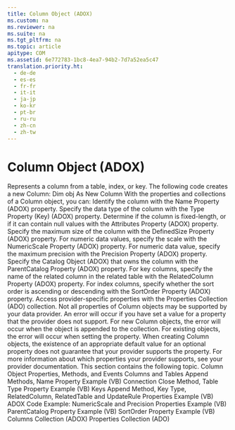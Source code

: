 ```yaml
---
title: Column Object (ADOX)
ms.custom: na
ms.reviewer: na
ms.suite: na
ms.tgt_pltfrm: na
ms.topic: article
apitype: COM
ms.assetid: 6e772783-1bc8-4ea7-94b2-7d7a52ea5c47
translation.priority.ht: 
  - de-de
  - es-es
  - fr-fr
  - it-it
  - ja-jp
  - ko-kr
  - pt-br
  - ru-ru
  - zh-cn
  - zh-tw
---
```

# Column Object (ADOX)
<?xml version="1.0" encoding="utf-8"?>
<developerReferenceWithoutSyntaxDocument xmlns="http://ddue.schemas.microsoft.com/authoring/2003/5" xmlns:xlink="http://www.w3.org/1999/xlink" xmlns:xsi="http://www.w3.org/2001/XMLSchema-instance" xsi:schemaLocation="http://ddue.schemas.microsoft.com/authoring/2003/5 http://dduestorage.blob.core.windows.net/ddueschema/developer.xsd">
  <introduction>
    <para>Represents a column from a table, index, or key.</para>
  </introduction>
  <languageReferenceRemarks>
    <content>
      <para>The following code creates a new <legacyBold>Column</legacyBold>:</para>
      <para>
        <codeInline>Dim obj As New Column</codeInline>
      </para>
      <para>With the properties and collections of a <legacyBold>Column</legacyBold> object, you can:</para>
      <list class="bullet">
        <listItem>
          <para>Identify the column with the <link xlink:href="81b92baf-b6b9-4f4e-9f33-4503795518cd">Name Property (ADOX)</link> property. </para>
        </listItem>
        <listItem>
          <para>Specify the data type of the column with the <link xlink:href="8ca2f1fd-eb1e-490c-a28b-67eda92e0fc7">Type Property (Key) (ADOX)</link> property. </para>
        </listItem>
        <listItem>
          <para>Determine if the column is fixed-length, or if it can contain null values with the <link xlink:href="e3abb359-79a3-4c22-b3a8-2900817e0d23">Attributes Property (ADOX)</link> property. </para>
        </listItem>
        <listItem>
          <para>Specify the maximum size of the column with the <link xlink:href="762b8937-c31c-4e90-bb85-506d991e8280">DefinedSize Property (ADOX)</link> property. </para>
        </listItem>
        <listItem>
          <para>For numeric data values, specify the scale with the <link xlink:href="573ee5d1-57c7-4a27-be79-a0e12944ad9b">NumericScale Property (ADOX)</link> property. </para>
        </listItem>
        <listItem>
          <para>For numeric data value, specify the maximum precision with the <link xlink:href="0e0ecbbf-d7de-49d4-a128-5a519ecd54ba">Precision Property (ADOX)</link> property. </para>
        </listItem>
        <listItem>
          <para>Specify the <link xlink:href="bb651639-a488-4e38-b6de-0ed99fa4dd92">Catalog Object (ADOX)</link> that owns the column with the <link xlink:href="a0bb2ed8-d4cb-4f92-8de7-769bbe0e6273">ParentCatalog Property (ADOX)</link> property. </para>
        </listItem>
        <listItem>
          <para>For key columns, specify the name of the related column in the related table with the <link xlink:href="2f2ca019-c785-4c08-beb1-3a2d3b47823e">RelatedColumn Property (ADOX)</link> property. </para>
        </listItem>
        <listItem>
          <para>For index columns, specify whether the sort order is ascending or descending with the <link xlink:href="04510b19-9cb2-4895-b23b-f7790123eb04">SortOrder Property (ADOX)</link> property. </para>
        </listItem>
        <listItem>
          <para>Access provider-specific properties with the <link xlink:href="1d539aa8-ce0d-4418-ab03-8d0a3c1e9d82">Properties Collection (ADO)</link> collection. </para>
        </listItem>
      </list>
      <alert class="note">
        <para>Not all properties of <legacyBold>Column</legacyBold> objects may be supported by your data provider. An error will occur if you have set a value for a property that the provider does not support. For new <legacyBold>Column</legacyBold> objects, the error will occur when the object is appended to the collection. For existing objects, the error will occur when setting the property.</para>
        <para>When creating <legacyBold>Column</legacyBold> objects, the existence of an appropriate default value for an optional property does not guarantee that your provider supports the property. For more information about which properties your provider supports, see your provider documentation.</para>
      </alert>
      <para>This section contains the following topic.</para>
      <list class="bullet">
        <listItem>
          <para>
            <link xlink:href="f87d46fb-4b33-42b5-8a54-6d2c4577c69a">Column Object Properties, Methods, and Events</link>
          </para>
        </listItem>
      </list>
    </content>
  </languageReferenceRemarks>
  <relatedTopics>
<link xlink:href="678e5546-df5d-4cd0-bfe9-6cf13cb385c0">Columns and Tables Append Methods, Name Property Example (VB)</link>
<link xlink:href="f88e7a3b-19ed-46e2-b2ce-3b611d9b8166">Connection Close Method, Table Type Property Example (VB)</link>
<link xlink:href="13b5b1c3-6af6-439e-bb65-976578ba6bc2">Keys Append Method, Key Type, RelatedColumn, RelatedTable and UpdateRule Properties Example (VB)</link>
<link xlink:href="ea2ec614-34c8-41b7-8ebd-063798bd56b4">ADOX Code Example: NumericScale and Precision Properties Example (VB)</link>
<link xlink:href="448bc850-7584-4c5f-89f3-5f4fee88b259">ParentCatalog Property Example (VB)</link>
<link xlink:href="d9502254-d89b-4bcb-94f1-6418f89e7f30">SortOrder Property Example (VB)</link>
<link xlink:href="23b9fea8-4f76-4a51-95ce-1a6ce4560b34">Columns Collection (ADOX)</link>
<link xlink:href="1d539aa8-ce0d-4418-ab03-8d0a3c1e9d82">Properties Collection (ADO)</link>
</relatedTopics>
</developerReferenceWithoutSyntaxDocument>